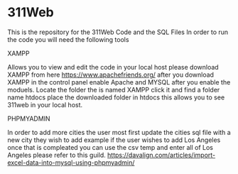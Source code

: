 # 311Web
This is the repository for the 311Web Code and the SQL Files
In order to run the code you will need the following tools 

XAMPP 

Allows you to view and edit the code in your local host 
please download XAMPP from here https://www.apachefriends.org/
after you download XAMPP in the control panel enable Apache and MYSQL
after you enable the moduels. Locate the folder the is named XAMPP
click it and find a folder name htdocs place the downloaded folder in
htdocs this allows you to see 311web in your local host.

PHPMYADMIN

In order to add more cities the user most first update the cities sql file 
with a new city they wish to add example if the user wishes to add Los Angeles 
once that is compleated you can use the csv temp and enter all of Los Angeles
please refer to this guild. 
https://davalign.com/articles/import-excel-data-into-mysql-using-phpmyadmin/
